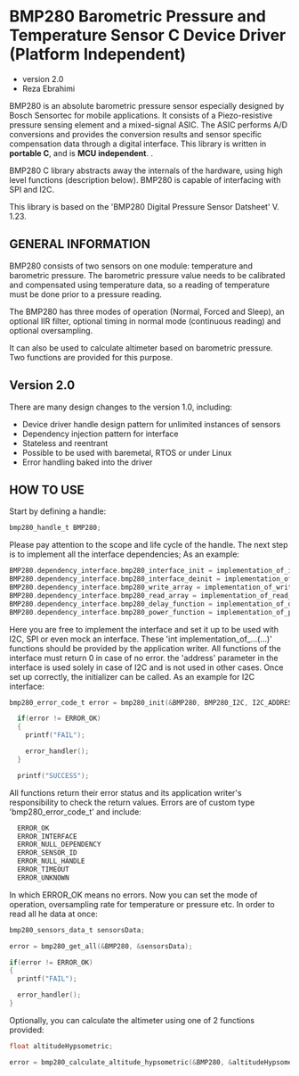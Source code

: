 # BMP280 Barometric Pressure and Temperature Sensor C Device Driver (Platform Independent)
* version 2.0
* Reza Ebrahimi

BMP280 is an absolute barometric pressure sensor especially designed by Bosch Sensortec for mobile applications. It consists of a Piezo-resistive pressure sensing element and a mixed-signal ASIC. The ASIC performs A/D conversions and provides the conversion results and sensor specific compensation data through a digital interface. This library is written in **portable C**, and is **MCU independent**. .

BMP280 C library abstracts away the internals of the hardware, using high level functions (description below). BMP280 is capable of interfacing with SPI and I2C.

This library is based on the 'BMP280 Digital Pressure Sensor Datsheet' V. 1.23.

## GENERAL INFORMATION

BMP280 consists of two sensors on one module: temperature and barometric pressure. The barometric pressure value needs to be calibrated and compensated using temperature data, so a reading of temperature must be done prior to a pressure reading.

The BMP280 has three modes of operation (Normal, Forced and Sleep), an optional IIR filter, optional timing in normal mode (continuous reading) and optional oversampling.

It can also be used to calculate altimeter based on barometric pressure. Two functions are provided for this purpose.

## Version 2.0

There are many design changes to the version 1.0, including:
- Device driver handle design pattern for unlimited instances of sensors
- Dependency injection pattern for interface
- Stateless and reentrant
- Possible to be used with baremetal, RTOS or under Linux
- Error handling baked into the driver

## HOW TO USE

Start by defining a handle:
```c
bmp280_handle_t BMP280;
```
Please pay attention to the scope and life cycle of the handle. The next step is to implement all the interface dependencies; As an example:
```c
BMP280.dependency_interface.bmp280_interface_init = implementation_of_interface_init;
BMP280.dependency_interface.bmp280_interface_deinit = implementation_of_interface_deinit;
BMP280.dependency_interface.bmp280_write_array = implementation_of_write_array;
BMP280.dependency_interface.bmp280_read_array = implementation_of_read_array;
BMP280.dependency_interface.bmp280_delay_function = implementation_of_delay_function;
BMP280.dependency_interface.bmp280_power_function = implementation_of_power_function;
```
Here you are free to implement the interface and set it up to be used with I2C, SPI or even mock an interface. These 'int implementation_of_...(...)' functions should be provided by the application writer. All functions of the interface must return 0 in case of no error. the 'address' parameter in the interface is used solely in case of I2C and is not used in other cases. Once set up correctly, the initializer can be called. As an example for I2C interface:
```c
bmp280_error_code_t error = bmp280_init(&BMP280, BMP280_I2C, I2C_ADDRESS_1);

  if(error != ERROR_OK)
  {
    printf("FAIL");

    error_handler();
  }

  printf("SUCCESS");
```
All functions return their error status and its application writer's responsibility to check the return values. Errors are of custom type 'bmp280_error_code_t' and include:
```c
  ERROR_OK 
  ERROR_INTERFACE  
  ERROR_NULL_DEPENDENCY 
  ERROR_SENSOR_ID
  ERROR_NULL_HANDLE
  ERROR_TIMEOUT
  ERROR_UNKNOWN
```
In which ERROR_OK means no errors. Now you can set the mode of operation, oversampling rate for temperature or pressure etc. In order to read all he data at once:
```c
bmp280_sensors_data_t sensorsData;

error = bmp280_get_all(&BMP280, &sensorsData);

if(error != ERROR_OK)
{
  printf("FAIL");

  error_handler();
}
```
Optionally, you can calculate the altimeter using one of 2 functions provided:
```c
float altitudeHypsometric;

error = bmp280_calculate_altitude_hypsometric(&BMP280, &altitudeHypsometric, sensorsData.pressure, sensorsData.temperature);
```


